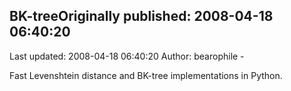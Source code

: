 ## BK-treeOriginally published: 2008-04-18 06:40:20 
Last updated: 2008-04-18 06:40:20 
Author: bearophile - 
 
Fast Levenshtein distance and BK-tree implementations in Python.